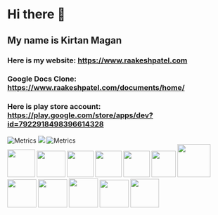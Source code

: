 # Hi there 👋
## My name is Kirtan Magan
### Here is my website: https://www.raakeshpatel.com
### Google Docs Clone: https://www.raakeshpatel.com/documents/home/
### Here is play store account: https://play.google.com/store/apps/dev?id=7922918498396614328

<img src = "https://metrics.lecoq.io/kirtan0000?theme=radical" alt = "Metrics">
<img src="https://github-readme-stats.vercel.app/api/top-langs/?username=kirtan0000&langs_count=8&theme=radical"></img>
<img src = "https://github-readme-stats.vercel.app/api?username=kirtan0000&theme=radical" alt = "Metrics">

<br>
<img src="https://www.flaticon.com/svg/static/icons/svg/174/174854.svg" width="63" height="63"></img>
<img src="https://cdn4.iconfinder.com/data/icons/iconsimple-programming/512/css-512.png" width="65" height="60"></img>
<img src="https://cdn.icon-icons.com/icons2/2108/PNG/512/javascript_icon_130900.png" width="60" height="60"></img>
<img src="https://cdn4.iconfinder.com/data/icons/logos-and-brands/512/267_Python_logo-512.png" width="60" height="60"></img>
<img src="https://cdn.worldvectorlogo.com/logos/c--4.svg" width="60" height="60"></img>
<img src="https://user-images.githubusercontent.com/42747200/46140125-da084900-c26d-11e8-8ea7-c45ae6306309.png" width="55" height="60"></img>
<img src="https://cdn.iconscout.com/icon/free/png-256/java-43-569305.png" width="75" height="75"></img>
<img src="https://www.clipartmax.com/png/full/218-2181371_logo-git-git-icon.png" width="66" height="64"></img>
<img src="https://img.icons8.com/color/452/nginx.png" width="66" height="64"></img>
<img src="https://cdn1.iconfinder.com/data/icons/logotypes/32/android-512.png" width="66" height="66"></img>
<img src="https://cdn.icon-icons.com/icons2/1381/PNG/512/unityeditoricon_94269.png" width="66" height="63"></img>
<img src="https://cdn.worldvectorlogo.com/logos/react.svg" width="65" height="65"></img>
